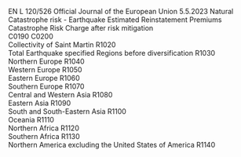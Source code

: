 EN  L 120/526 Official Journal of the European Union 5.5.2023
 Natural Catastrophe risk - Earthquake  Estimated Reinstatement 
Premiums  Catastrophe Risk Charge 
after risk mitigation  
C0190  C0200  
Collectivity of Saint Martin  R1020  
Total Earthquake specified Regions before diversification  R1030  
Northern Europe  R1040  
Western Europe  R1050  
Eastern Europe  R1060  
Southern Europe  R1070  
Central and Western Asia  R1080  
Eastern Asia  R1090  
South and South-Eastern Asia  R1100  
Oceania  R1110  
Northern Africa  R1120  
Southern Africa  R1130  
Northern America excluding the United States of America  R1140